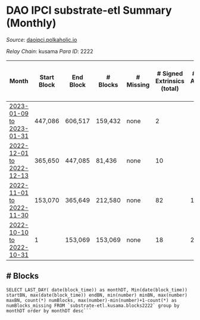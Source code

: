 # DAO IPCI substrate-etl Summary (Monthly)

_Source_: [daoipci.polkaholic.io](https://daoipci.polkaholic.io)

*Relay Chain*: kusama
*Para ID*: 2222



| Month | Start Block | End Block | # Blocks | # Missing | # Signed Extrinsics (total) | # Active Accounts (avg) | # Addresses with Balances (max) | Issues |
| ----- | ----------- | --------- | -------- | --------- | --------------------------- | ----------------------- | ------------------------------- | ------ |
| [2023-01-09 to 2023-01-31](/substrate-etl/kusama/2222-daoipci/2023-01-31.md) | 447,086 | 606,517 | 159,432 | none | 2 |  | 890 | - | 
| [2022-12-01 to 2022-12-13](/substrate-etl/kusama/2222-daoipci/2022-12-13.md) | 365,650 | 447,085 | 81,436 | none | 10 |  | 890 | - | 
| [2022-11-01 to 2022-11-30](/substrate-etl/kusama/2222-daoipci/2022-11-30.md) | 153,070 | 365,649 | 212,580 | none | 82 | 1 | 890 | - | 
| [2022-10-10 to 2022-10-31](/substrate-etl/kusama/2222-daoipci/2022-10-31.md) | 1 | 153,069 | 153,069 | none | 18 | 2 | 885 | - | 

## # Blocks
```
SELECT LAST_DAY( date(block_time)) as monthDT, Min(date(block_time)) startBN, max(date(block_time)) endBN, min(number) minBN, max(number) maxBN, count(*) numBlocks, max(number)-min(number)+1-count(*) as numBlocks_missing FROM `substrate-etl.kusama.blocks2222` group by monthDT order by monthDT desc```

